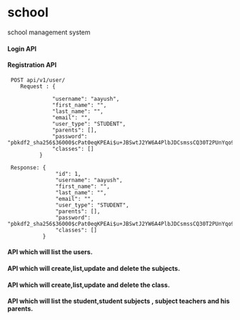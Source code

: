# school
school management system

#### Login API

#### Registration API
     POST api/v1/user/
        Request : {
    
                  "username": "aayush",
                  "first_name": "",
                  "last_name": "",
                  "email": "",
                  "user_type": "STUDENT",
                  "parents": [],
                  "password": "pbkdf2_sha256$36000$cPat0eqKPEAi$u+JBSwtJ2YW6A4PlbJDCsmssCQ30T2PUnYqo91n10FA=",
                  "classes": []
              }
     
     Response: {
                   "id": 1,
                   "username": "aayush",
                   "first_name": "",
                   "last_name": "",
                   "email": "",
                   "user_type": "STUDENT",
                   "parents": [],
                   "password": "pbkdf2_sha256$36000$cPat0eqKPEAi$u+JBSwtJ2YW6A4PlbJDCsmssCQ30T2PUnYqo91n10FA=",
                   "classes": []
               }

#### API which will list the users.

#### API which will create,list,update and delete the subjects.

#### API which will create,list,update and delete the class.

#### API which will list the student,student subjects , subject teachers and his parents.
